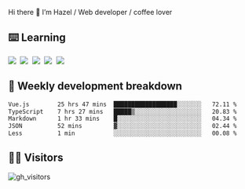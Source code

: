 
Hi there 👋 I’m Hazel / Web developer / coffee lover

## ⌨️ Learning

<samp>
 <a href="https://github.com/vuejs/core"><img src="https://api.iconify.design/logos:vue.svg" /></a>
  <a href="https://github.com/vuejs/core"><img src="https://api.iconify.design/logos:react.svg" /></a>
  <a href="https://github.com/vitejs/vite"><img src="https://api.iconify.design/logos:vitejs.svg" /></a>
  <a href="https://github.com/microsoft/TypeScript"><img src="https://api.iconify.design/logos:typescript-icon.svg" /></a> 
  <a href="https://github.com/unocss/unocss"><img src="https://api.iconify.design/logos:unocss.svg" /></a>
  

</samp>


## 🦀 Weekly development breakdown

<!--START_SECTION:waka-->

```txt
Vue.js        25 hrs 47 mins  ██████████████████░░░░░░░   72.11 %
TypeScript    7 hrs 27 mins   █████▒░░░░░░░░░░░░░░░░░░░   20.83 %
Markdown      1 hr 33 mins    █░░░░░░░░░░░░░░░░░░░░░░░░   04.34 %
JSON          52 mins         ▓░░░░░░░░░░░░░░░░░░░░░░░░   02.44 %
Less          1 min           ░░░░░░░░░░░░░░░░░░░░░░░░░   00.08 %
```

<!--END_SECTION:waka-->
## 👬🏻 Visitors

![gh_visitors](https://profile-counter.glitch.me/Hazel-Lin/count.svg)


